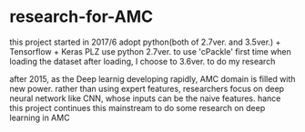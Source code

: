 # research-for-AMC
this project started in 2017/6
adopt python(both of 2.7ver. and 3.5ver.) + Tensorflow + Keras
PLZ use python 2.7ver. to use 'cPackle' first time when loading the dataset
after loading, I choose to 3.6ver. to do my research

after 2015, as the Deep learnig developing rapidly, AMC domain is filled with new power.
rather than using expert features, researchers focus on deep neural network like CNN, whose inputs can be the naive features.
hance this project continues this mainstream to do some research on deep learning in AMC
